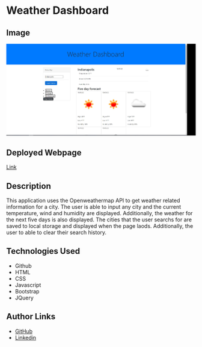 # Weather Dashboard

## Image
![Weather](./assets/Weather%20Dashboard%20Pic.JPG)

## Deployed Webpage
[Link](https://mkelly3.github.io/weatherDashboard/)

## Description 
This application uses the Openweathermap API to get weather related information for a city. The user is able to input any city and the current temperature, wind and humidity are displayed. Additionally, the weather for the next five days is also displayed. The cities that the user searchs for are saved to local storage and displayed when the page laods. Additionally, the user to able to clear their search history. 

## Technologies Used
- Github
- HTML
- CSS
- Javascript
- Bootstrap 
- JQuery

## Author Links 
- [GitHub](https://github.com/mkelly3/)
- [Linkedin](https://www.linkedin.com/in/morgan-kelly15/)